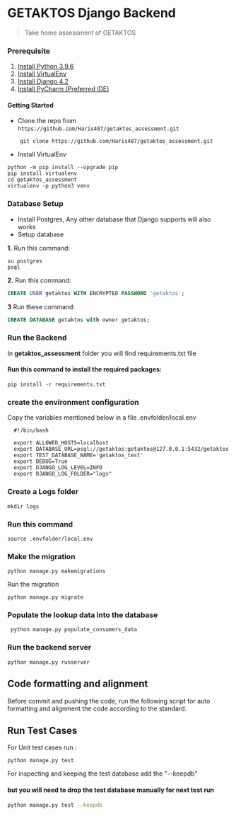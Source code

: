 # GETAKTOS Django Backend

> Take home assessment of GETAKTOS

### Prerequisite

1. [Install Python 3.9.6](https://www.python.org/downloads/)
2. [Install VirtualEnv](https://virtualenv.pypa.io/en/latest/installation.html)
3. [Install Django 4.2](https://docs.djangoproject.com/en/4.2/topics/install/)
4. [Install PyCharm (Preferred IDE)](https://www.jetbrains.com/pycharm/download/)

#### Getting Started

- Clone the repo from `https://github.com/Haris487/getaktos_assessment.git`
```commandline
    git clone https://github.com/Haris487/getaktos_assessment.git
```
- Install VirtualEnv

```shell
python -m pip install --upgrade pip
pip install virtualenv
cd getaktos_assessment
virtualenv -p python3 venv
```

### Database Setup

- Install Postgres, Any other database that Django supports will also works
- Setup database

**1.**
Run this command:

```shell
su postgres
psql
```

**2.**
Run this command:

```sql
CREATE USER getaktos WITH ENCRYPTED PASSWORD 'getaktos';
```

**3**
Run these command:

```sql
CREATE DATABASE getaktos with owner getaktos;
```

### Run the Backend

In **getaktos_assessment** folder you will find requirements.txt file

#### Run this command to install the required packages:

```shell
pip install -r requirements.txt
```

### create the environment configuration

Copy the variables mentioned below in a file .envfolder/local.env

```shell
  #!/bin/bash

  export ALLOWED_HOSTS=localhost
  export DATABASE_URL=psql://getaktos:getaktos@127.0.0.1:5432/getaktos
  export TEST_DATABASE_NAME='getaktos_test'
  export DEBUG=True
  export DJANGO_LOG_LEVEL=INFO
  export DJANGO_LOG_FOLDER="logs"
```

### Create a Logs folder

```shell
mkdir logs
```

### Run this command

```shell
source .envfolder/local.env
```

### Make the migration

```shell
python manage.py makemigrations
```

Run the migration

```shell
python manage.py migrate
```

### Populate the lookup data into the database

```shell
 python manage.py populate_consumers_data 
```

### Run the backend server

```shell
python manage.py runserver
```

## Code formatting and alignment

Before commit and pushing the code, run the following script for auto formatting and alignment the code according to the standard.

## Run Test Cases

For Unit test cases run :

```shell
python manage.py test
```

For inspecting and keeping the test database add the "--keepdb"

#### but you will need to drop the test database manually for next test run

```bash
python manage.py test --keepdb
```
